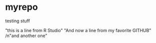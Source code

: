 # myrepo
testing stuff

"this is a line from R Studio"
"And now a line from my favorite GITHUB"
/n"and another one"
